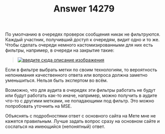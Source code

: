 ﻿---
title: "Answer 14279"
se.owner.user_id: 176217
se.owner.display_name: "αλεχολυτ"
se.owner.link: "https://ru.meta.stackoverflow.com/users/176217/%ce%b1%ce%bb%ce%b5%cf%87%ce%bf%ce%bb%cf%85%cf%84"
se.answer_id: 14279
se.question_id: 14277
se.post_type: answer
se.is_accepted: False
---
<p>По умолчанию в очередях проверок сообщения никак не фильтруются. Каждый участник, получивший доступ к очередям, видит одно и то же. Чтобы сделать очереди немного кастомизированными для них есть фильтры, например, в очереди на закрытие такие:</p>
<blockquote>
<p><a href="https://i.sstatic.net/tCK5Sfmy.png" rel="nofollow noreferrer"><img src="https://i.sstatic.net/tCK5Sfmy.png" alt="введите сюда описание изображения" /></a></p>
</blockquote>
<p>Если в фильтре выбрать метки по своим технологиям, то вероятность непонимания качественного ответа или вопроса должна заметно уменьшиться. Нельзя быть экспертом во всём.</p>
<p>Возможно, что для аудита в очередях эти фильтры работать не будут или будут работать как-то иначе, например, можно получить в аудите что-то с другими метками, не попадающими под фильтр. Это можно попробовать уточнить на MSE.</p>
<p>Объяснять с подробностями ответ с основного сайта на Мете мне не кажется правильным. Лучше задать вопрос сразу на основном сайте и сослаться на имеющийся (непонятный) ответ.</p>
